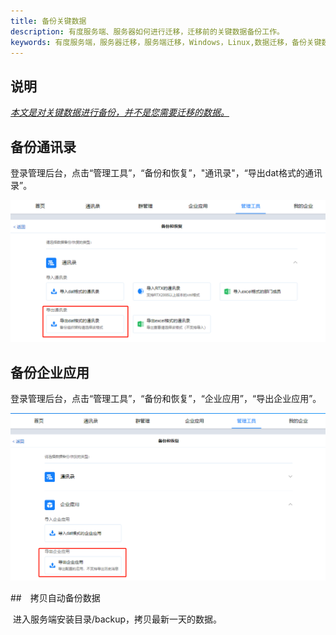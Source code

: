 ```yaml
---
title: 备份关键数据
description: 有度服务端、服务器如何进行迁移，迁移前的关键数据备份工作。
keywords: 有度服务端，服务器迁移，服务端迁移，Windows，Linux,数据迁移，备份关键数据。
---
```


## 说明

​		<u>*本文是对关键数据进行备份，并不是您需要迁移的数据。*</u>

## 备份通讯录

​		登录管理后台，点击“管理工具”，“备份和恢复”，"通讯录"，“导出dat格式的通讯录”。

![image-20201120210029323](res/f01_00005/image-20201120210029323.png)

## 备份企业应用

​		登录管理后台，点击“管理工具”，“备份和恢复”，“企业应用”，“导出企业应用”。

![image-20201120210141628](res/f01_00005/image-20201120210141628.png)

##　拷贝自动备份数据

​		进入服务端安装目录/backup，拷贝最新一天的数据。